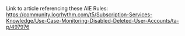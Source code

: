 Link to article referencing these AIE Rules: 
https://community.logrhythm.com/t5/Subscription-Services-Knowledge/Use-Case-Monitoring-Disabled-Deleted-User-Accounts/ta-p/497976
